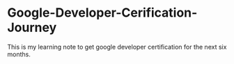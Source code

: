 # Google-Developer-Cerification-Journey
This is my learning note to get google developer certification for the next six months.
